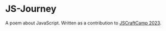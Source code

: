 # JS-Journey
A poem about JavaScript. Written as a contribution to [JSCraftCamp 2023](https://jscraftcamp.org).
